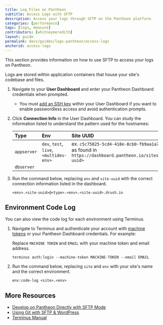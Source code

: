 ```yaml
---
title: Log Files on Pantheon
subtitle: Access Logs with SFTP
description: Access your logs through SFTP on the Pantheon platform.
categories: [performance]
tags: [logs, measure]
contributors: [whitneymeredith]
layout: guide
permalink: docs/guides/logs-pantheon/access-logs
anchorid: access-logs
---
```


This section provides information on how to use SFTP to access your logs on Pantheon.

Logs are stored within application containers that house your site's codebase and files.

1. Navigate to your **User Dashboard** and enter your Pantheon Dashboard credentials when prompted.

    - You must [add an SSH key](/ssh-keys) within your User Dashboard if you want to enable passwordless access and avoid authentication prompts.

1. Click **Connection Info** in the User Dashboard. You can study the information listed to understand the pattern used for the hostnames:

    | Type         | Env                                     | Site UUID                                                                                                 |
    |:------------ |:--------------------------------------- |:--------------------------------------------------------------------------------------------------------- |
    | `appserver`  | `dev`, `test`, `live`, `<multidev-env>` | ex. `c5c75825-5cd4-418e-8cb0-fb9aa1a7f671`, as found in `https://dashboard.pantheon.io/sites/<site-uuid>` |
    | `dbserver`   |                                         |                                                                                                           |

1. Run the command below, replacing `env` and `site-uuid` with the correct connection information listed in the dashboard.

    ```bash{promptUser: user}
    <env>.<site-uuid>@<type>.<env>.<site-uuid>.drush.in
    ```

## Environment Code Log

You can also view the code log for each environment using Terminus.

1. Navigate to Terminus and authenticate your account with [machine tokens](/machine-tokens) or your Pantheon Dashboard credentials. For example:

    Replace `MACHINE TOKEN` and `EMAIL` with your machine token and email address.

    ```bash{promptUser: user}
    terminus auth:login --machine-token MACHINE-TOKEN --email EMAIL
    ```

1. Run the command below, replacing `site` and `env` with your site's name and the correct environment.

    ```bash{promptUser: user}
    env:code-log <site>.<env> 
    ```

## More Resources

- [Develop on Pantheon Directly with SFTP Mode](/sftp)
- [Using Git with SFTP & WordPress](/guides/wordpress-git/)
- [Terminus Manual](/terminus)